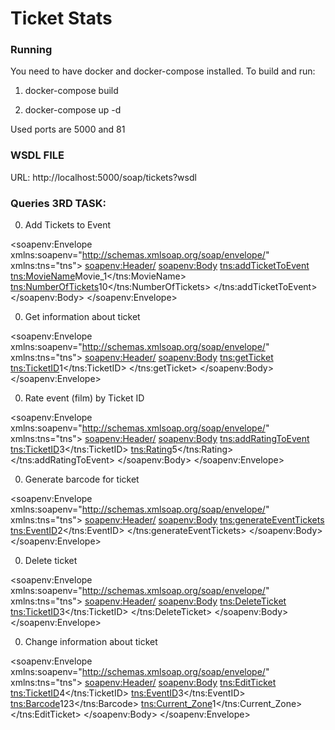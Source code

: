# Ticket Stats

### Running
You need to have docker and docker-compose installed.
To build and run:

1. docker-compose build

2. docker-compose up -d

Used ports are 5000 and 81

### WSDL FILE
URL: http://localhost:5000/soap/tickets?wsdl

### Queries 3RD TASK:

0. Add Tickets to Event

<soapenv:Envelope xmlns:soapenv="http://schemas.xmlsoap.org/soap/envelope/" xmlns:tns="tns">
   <soapenv:Header/>
   <soapenv:Body>
      <tns:addTicketToEvent>
         <tns:MovieName>Movie_1</tns:MovieName>
         <tns:NumberOfTickets>10</tns:NumberOfTickets>
      </tns:addTicketToEvent>
   </soapenv:Body>
</soapenv:Envelope>

0. Get information about ticket

<soapenv:Envelope xmlns:soapenv="http://schemas.xmlsoap.org/soap/envelope/" xmlns:tns="tns">
   <soapenv:Header/>
   <soapenv:Body>
      <tns:getTicket>
         <tns:TicketID>1</tns:TicketID>
      </tns:getTicket>
   </soapenv:Body>
</soapenv:Envelope>

0. Rate event (film) by Ticket ID

<soapenv:Envelope xmlns:soapenv="http://schemas.xmlsoap.org/soap/envelope/" xmlns:tns="tns">
   <soapenv:Header/>
   <soapenv:Body>
      <tns:addRatingToEvent>
         <tns:TicketID>3</tns:TicketID>
         <tns:Rating>5</tns:Rating>
      </tns:addRatingToEvent>
   </soapenv:Body>
</soapenv:Envelope>

0. Generate barcode for ticket

<soapenv:Envelope xmlns:soapenv="http://schemas.xmlsoap.org/soap/envelope/" xmlns:tns="tns">
   <soapenv:Header/>
   <soapenv:Body>
      <tns:generateEventTickets>
         <tns:EventID>2</tns:EventID>
      </tns:generateEventTickets>
   </soapenv:Body>
</soapenv:Envelope>

0. Delete ticket

<soapenv:Envelope xmlns:soapenv="http://schemas.xmlsoap.org/soap/envelope/" xmlns:tns="tns">
   <soapenv:Header/>
   <soapenv:Body>
      <tns:DeleteTicket>
         <!--Optional:-->
         <tns:TicketID>3</tns:TicketID>
      </tns:DeleteTicket>
   </soapenv:Body>
</soapenv:Envelope>

0. Change information about ticket

<soapenv:Envelope xmlns:soapenv="http://schemas.xmlsoap.org/soap/envelope/" xmlns:tns="tns">
   <soapenv:Header/>
   <soapenv:Body>
      <tns:EditTicket>
         <!--Optional:-->
         <tns:TicketID>4</tns:TicketID>
         <!--Optional:-->
         <tns:EventID>3</tns:EventID>
         <!--Optional:-->
         <tns:Barcode>123</tns:Barcode>
         <!--Optional:-->
         <tns:Current_Zone>1</tns:Current_Zone>
      </tns:EditTicket>
   </soapenv:Body>
</soapenv:Envelope>
